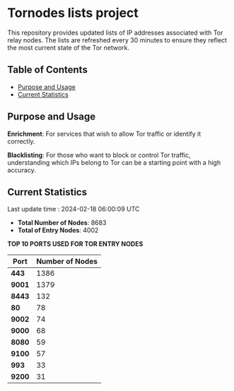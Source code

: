 # Tornodes lists project

This repository provides updated lists of IP addresses associated with Tor relay nodes. The lists are refreshed every 30 minutes to ensure they reflect the most current state of the Tor network.

## Table of Contents

- [Purpose and Usage](#purpose-and-usage)
- [Current Statistics](#current-statistics)


## Purpose and Usage

**Enrichment**: For services that wish to allow Tor traffic or identify it correctly.

**Blacklisting**: For those who want to block or control Tor traffic, understanding which IPs belong to Tor can be a starting point with a high accuracy.

## Current Statistics

Last update time : 2024-02-18 06:00:09 UTC

- **Total Number of Nodes**: 8683
- **Total of Entry Nodes**: 4002

**TOP 10 PORTS USED FOR TOR ENTRY NODES**

| **Port** | **Number of Nodes** |
|------|-----------------|
| **443**   | 1386  |
| **9001**   | 1379  |
| **8443**   | 132  |
| **80**   | 78  |
| **9002**   | 74  |
| **9000**   | 68  |
| **8080**   | 59  |
| **9100**   | 57  |
| **993**   | 33  |
| **9200**   | 31  |

